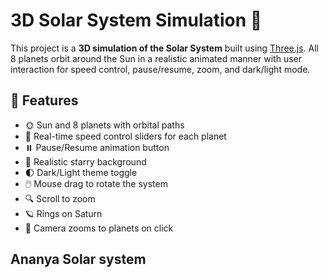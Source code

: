 
# 3D Solar System Simulation 🌌

This project is a **3D simulation of the Solar System** built using [Three.js](https://threejs.org/). All 8 planets orbit around the Sun in a realistic animated manner with user interaction for speed control, pause/resume, zoom, and dark/light mode.

## 🔧 Features

- 🌞 Sun and 8 planets with orbital paths
- 🎯 Real-time speed control sliders for each planet
- ⏸️ Pause/Resume animation button
- 🌟 Realistic starry background
- 🌓 Dark/Light theme toggle
- 🖱️ Mouse drag to rotate the system
- 🔍 Scroll to zoom
- 🪐 Rings on Saturn
- 🧭 Camera zooms to planets on click

## Ananya Solar system 




